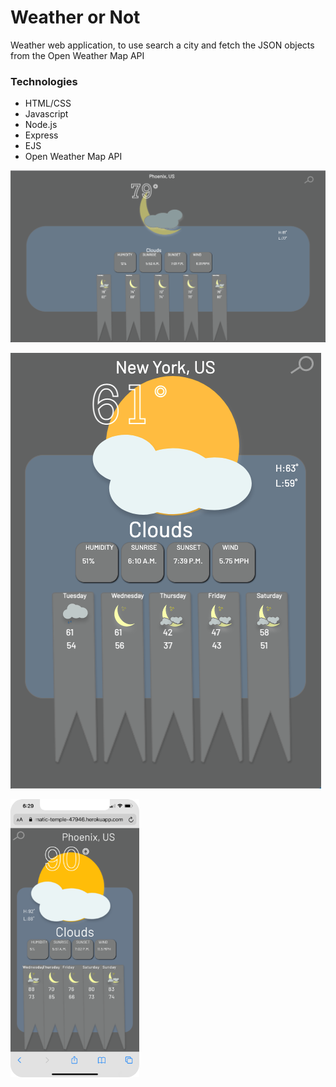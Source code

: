# Weather or Not

  Weather web application, to use search a city and fetch the JSON objects from the Open Weather Map API


### Technologies
- HTML/CSS
- Javascript
- Node.js
- Express
- EJS
- Open Weather Map API

![Main Page](public/assets/browser-screen.png)

![Main Page](public/assets/responsive-screen.png)

![Main Page](public/assets/iphone.png)

